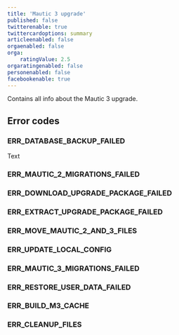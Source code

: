 ```yaml
---
title: 'Mautic 3 upgrade'
published: false
twitterenable: true
twittercardoptions: summary
articleenabled: false
orgaenabled: false
orga:
    ratingValue: 2.5
orgaratingenabled: false
personenabled: false
facebookenable: true
---
```


Contains all info about the Mautic 3 upgrade.

## Error codes
### ERR_DATABASE_BACKUP_FAILED
Text

### ERR_MAUTIC_2_MIGRATIONS_FAILED

### ERR_DOWNLOAD_UPGRADE_PACKAGE_FAILED

### ERR_EXTRACT_UPGRADE_PACKAGE_FAILED

### ERR_MOVE_MAUTIC_2_AND_3_FILES

### ERR_UPDATE_LOCAL_CONFIG

### ERR_MAUTIC_3_MIGRATIONS_FAILED

### ERR_RESTORE_USER_DATA_FAILED

### ERR_BUILD_M3_CACHE

### ERR_CLEANUP_FILES
